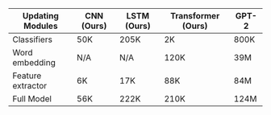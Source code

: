| Updating Modules | CNN (Ours) | LSTM (Ours) | Transformer (Ours) | GPT-2   |
|-------------------|-------------|--------------|---------------------|---------|
| Classifiers       | 50K | 205K | 2K  | 800K |
| Word embedding    | N/A | N/A | 120K | 39M |
| Feature extractor | 6K | 17K | 88K | 84M |
| Full Model        | 56K | 222K | 210K | 124M |
